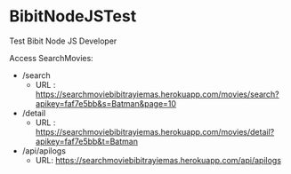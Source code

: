 # BibitNodeJSTest
Test Bibit Node JS Developer

Access SearchMovies:
- /search
	- URL : https://searchmoviebibitrayiemas.herokuapp.com/movies/search?apikey=faf7e5bb&s=Batman&page=10
- /detail
	- URL : https://searchmoviebibitrayiemas.herokuapp.com/movies/detail?apikey=faf7e5bb&t=Batman
- /api/apilogs
	- URL: https://searchmoviebibitrayiemas.herokuapp.com/api/apilogs
